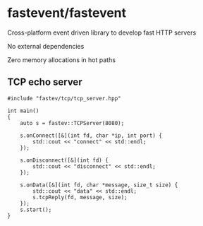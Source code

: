 # fastevent/fastevent
Cross-platform event driven library to develop fast HTTP servers

No external dependencies

Zero memory allocations in hot paths


## TCP echo server

```
#include "fastev/tcp/tcp_server.hpp"

int main()
{
    auto s = fastev::TCPServer(8080);

    s.onConnect([&](int fd, char *ip, int port) {
        std::cout << "connect" << std::endl;
    });

    s.onDisconnect([&](int fd) {
        std::cout << "disconnect" << std::endl;
    });

    s.onData([&](int fd, char *message, size_t size) {
        std::cout << "data" << std::endl;
        s.tcpReply(fd, message, size);
    });
    s.start();
}
```
